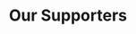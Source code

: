 ---
title: "Our Supporters"
description: "Donating is not charity for us but an investment in the future for building a better society."
supporters:
  - name: "Pw foundation"
    image: "/assets/images/Homepage/supporters/pw_foundation.png"
  - name: "Samatva trust"
    image: "/assets/images/Homepage/supporters/samatva_trust.png"
  - name: "Digital Bank"
    image: "/assets/images/Homepage/supporters/digitalbank.png"
  - name: "Vedantu"
    image: "/assets/images/Homepage/supporters/vedantu.png"
  - name: "Saral"
    image: "/assets/images/Homepage/supporters/saral.png"
---